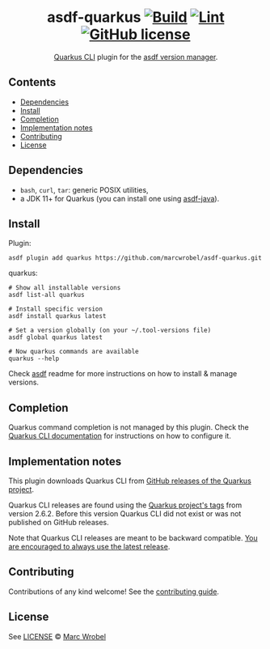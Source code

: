 <div align="center">

# asdf-quarkus [![Build](https://github.com/marcwrobel/asdf-quarkus/actions/workflows/build.yml/badge.svg)](https://github.com/marcwrobel/asdf-quarkus/actions/workflows/build.yml) [![Lint](https://github.com/marcwrobel/asdf-quarkus/actions/workflows/lint.yml/badge.svg)](https://github.com/marcwrobel/asdf-quarkus/actions/workflows/lint.yml) [![GitHub license](https://img.shields.io/github/license/marcwrobel/asdf-quarkus)](https://github.com/marcwrobel/asdf-quarkus/blob/master/LICENSE)

[Quarkus CLI](https://quarkus.io/guides/cli-tooling) plugin for the [asdf version manager](https://asdf-vm.com).

</div>

## Contents

- [Dependencies](#dependencies)
- [Install](#install)
- [Completion](#completion)
- [Implementation notes](#implementation-notes)
- [Contributing](#contributing)
- [License](#license)

## Dependencies

- `bash`, `curl`, `tar`: generic POSIX utilities,
- a JDK 11+ for Quarkus (you can install one using [asdf-java](https://github.com/halcyon/asdf-java)).

## Install

Plugin:

```shell
asdf plugin add quarkus https://github.com/marcwrobel/asdf-quarkus.git
```

quarkus:

```shell
# Show all installable versions
asdf list-all quarkus

# Install specific version
asdf install quarkus latest

# Set a version globally (on your ~/.tool-versions file)
asdf global quarkus latest

# Now quarkus commands are available
quarkus --help
```

Check [asdf](https://github.com/asdf-vm/asdf) readme for more instructions on how to install & manage versions.

## Completion

Quarkus command completion is not managed by this plugin. Check the [Quarkus CLI documentation](https://quarkus.io/guides/cli-tooling#shell-autocomplete-and-aliases) for instructions on how to configure it.

## Implementation notes

This plugin downloads Quarkus CLI from [GitHub releases of the Quarkus project](https://github.com/quarkusio/quarkus/releases).

Quarkus CLI releases are found using the [Quarkus project's tags](https://github.com/quarkusio/quarkus/tags) from version 2.6.2. Before this version Quarkus CLI did not exist or was not published on GitHub releases.

Note that Quarkus CLI releases are meant to be backward compatible. [You are encouraged to always use the latest release](https://groups.google.com/g/quarkus-dev/c/R_CZ7My4Rxc/m/WuxnSTjGBQAJ).

## Contributing

Contributions of any kind welcome! See the [contributing guide](contributing.md).

## License

See [LICENSE](LICENSE) © [Marc Wrobel](https://github.com/marcwrobel/)
